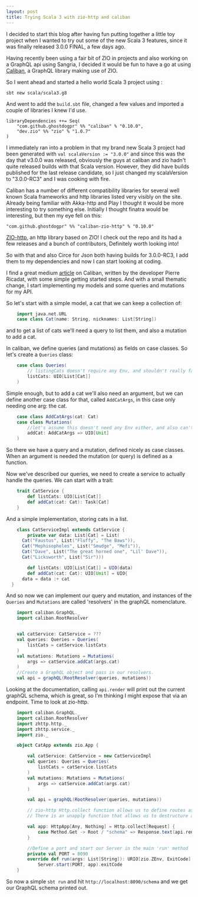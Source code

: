 ```yaml
---
layout: post
title: Trying Scala 3 with zio-http and caliban
---
```


I decided to start this blog after having fun putting together a little toy project when I wanted to try out some of the new Scala 3 features, since it was finally released 3.0.0 FINAL, a few days ago.

Having recently been using a fair bit of ZIO in projects and also working on a GraphQL api using Sangria, I decided it would be fun to have a go at using [Caliban](https://ghostdogpr.github.io/caliban/), a GraphQL library making use of ZIO.

So I went ahead and started a hello world Scala 3 project using :
    
    sbt new scala/scala3.g8

And went to add the `build.sbt` file, changed a few values and imported a couple of libraries I knew I'd use.

    libraryDependencies ++= Seq(
        "com.github.ghostdogpr" %% "caliban" % "0.10.0",
        "dev.zio" %% "zio" % "1.0.7"
    )

I immediately ran into a problem in that my brand new Scala 3 project had been generated with `val scalaVersion := "3.0.0"` and since this was the day that v3.0.0 was released, obviously the guys at caliban and zio hadn't quite released builds with that Scala version. 
However, they did have builds published for the last release candidate, so I just changed my scalaVersion to "3.0.0-RC3" and I was cooking with fire. 

Caliban has a number of different compatibility libraries for several well known Scala frameworks and http libraries listed very visibly on the site. Already being familiar with Akka-http and Play I thought it would be more interesting to try something else. Initially I thought finatra would be interesting, but then my eye fell on this:

    "com.github.ghostdogpr" %% "caliban-zio-http" % "0.10.0"

[ZIO-http](https://github.com/dream11/zio-http), an http library based on ZIO! I check out the repo and its had a few releases and a bunch of contributors, Definitely worth looking into!

So with that and also Circe for Json both having builds for 3.0.0-RC3, I add them to my dependencies and now I can start looking at coding.

I find a great medium [article](https://medium.com/@ghostdogpr/graphql-in-scala-with-caliban-part-1-8ceb6099c3c2) on Caliban, written by the developer Pierre Ricadat, with some simple getting started steps. And with a small thematic change, I start implementing my models and some queries and mutations for my API.

So let's start with a simple model, a cat that we can keep a collection of: 
    
```scala
    import java.net.URL
    case class Cat(name: String, nicknames: List[String])
```

and to get a list of cats we'll need a query to list them, and also a mutation to add a cat.

In caliban, we define queries (and mutations) as fields on case classes. So let's create a `Queries` class:

```scala
    case class Queries(
        // listingCats doesn't require any Env, and shouldn't really fail, so UIO will do
        listCats: UIO[List[Cat]]
    )
```
Simple enough, but to add a cat we'll also need an argument, but we can define another case class for that, called `AddCatArgs`, in this case only needing one arg: the cat.

```scala
    case class AddCatArgs(cat: Cat)
    case class Mutations(
        //let's assume this doesn't need any Env either, and also can't fail, and we don't want anything back from it
        addCat: AddCatArgs => UIO[Unit]
    )
```

So there we have a query and a mutation, defined nicely as case classes. When an argument is needed the mutation (or query) is defined as a function.

Now we've described our queries, we need to create a service to actually handle the queries. We can start with a trait:

```scala
    trait CatService {
        def listCats: UIO[List[Cat]]
        def addCat(cat: Cat): Task[Cat]
    }
```
And a simple implementation, storing cats in a list.
```scala
    class CatServiceImpl extends CatService {
        private var data: List[Cat] = List(
      Cat("Faustus", List("Fluffy", "The Baws")),
      Cat("Mephisopheles", List("Smudge", "Mefi")),
      Cat("Dave", List("The great horned one", "Lil' Dave")),
      Cat("Licksworth", List("Sir")))

        def listCats: UIO[List[Cat]] = UIO(data)
        def addCat(cat: Cat): UIO[Unit] = UIO{
      data = data :+ cat
  }
```
And so now we can implement our query and mutation, and instances of the `Queries` and `Mutations` are called 'resolvers' in the graphQL nomenclature. 

```scala
    import caliban.GraphQL._
    import caliban.RootResolver


    val catService: CatService = ???
    val queries: Queries = Queries(
        listCats = catService.listCats
    )
    val mutations: Mutations = Mutations(
        args => catService.addCat(args.cat)
    )
    //Create a GraphQL object and pass in our resolvers.
    val api = graphQL(RootResolver(queries, mutations))
```
Looking at the documentation, calling `api.render` will print out the current graphQL schema, which is great, so I'm thinking I might expose that via an endpoint. Time to look at zio-http.

```scala
    import caliban.GraphQL._
    import caliban.RootResolver
    import zhttp.http._
    import zhttp.service._
    import zio._

    object CatApp extends zio.App {

        val catService: CatService = new CatServiceImpl
        val queries: Queries = Queries(
            listCats = catService.listCats
        )
        val mutations: Mutations = Mutations(
            args => catService.addCat(args.cat)
        )

        val api = graphQL(RootResolver(queries, mutations))

        // zio-http Http.collect function allows us to define routes as cases of a PartialFunction.
        // There is an unapply function that allows us to destructure an http `Request` into a tuple containing a `Method` and a `Route`

        val app: HttpApp[Any, Nothing] = Http.collect[Request] {
            case Method.Get -> Root / "schema" => Response.text(api.render)
        }

        //Define a port and start our Server in the main 'run' method 
        private val PORT = 8090
        override def run(args: List[String]): URIO[zio.ZEnv, ExitCode] = {
            Server.start(PORT, app).exitCode
    }
```

So now a simple `sbt run` and hit `http://localhost:8090/schema` and we get our GraphQL schema printed out.


